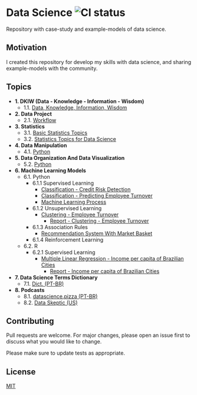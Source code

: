 # Data Science ![CI status](https://img.shields.io/badge/build-passing-brightgreen.svg)

Repository with case-study and example-models of data science.

## Motivation

I created this repository for develop my skills with data science, and sharing example-models with the community.

## Topics

<!-- toc -->
- **1. DKIW (Data - Knowledge - Information - Wisdom)**
	- 1.1. [Data, Knowledge, Information, Wisdom](https://github.com/daniellj/DataScience/blob/master/DataKnowledgeInformationWisdom/DataKnowledgeInformationWisdom.md)
- **2. Data Project**
	- 2.1. [Workflow](https://github.com/daniellj/DataScience/blob/master/DataProjectWorkflow/DataProjectWorkflow.md)
- **3. Statistics**
	- 3.1. [Basic Statistics Topics](https://github.com/daniellj/DataScience/blob/master/Statistics/BasicStatisticsTopics.md)
	- 3.2. [Statistics Topics for Data Science](https://github.com/daniellj/DataScience/blob/master/Statistics/StatisticsTopicsforDataScience.md)
- **4. Data Manipulation**
	- 4.1. [Python](https://github.com/daniellj/DataScience/tree/master/DataManipulation/Python)
- **5. Data Organization And Data Visualization**
	- 5.2. [Python](https://github.com/daniellj/DataScience/tree/master/DataOrganizationAndDataVisualization/Python)
- **6. Machine Learning Models**
	- 6.1. Python
		- 6.1.1 Supervised Learning
			- [Classification - Credit Risk Detection](https://github.com/daniellj/DataScience/blob/master/MachineLearning/Python/SupervisedLearning/Case-DeteccaoFraudeAvaliacaoCredito.ipynb)
			- [Classification - Predicting Employee Turnover](https://github.com/daniellj/DataScience/blob/master/MachineLearning/Python/SupervisedLearning/PredictingEmployeeTurnover.ipynb)
			- [Machine Learning Process](https://github.com/daniellj/DataScience/blob/master/MachineLearning/Python/SupervisedLearning/MachineLearningProcess.ipynb)
		- 6.1.2 Unsupervised Learning
			- [Clustering - Employee Turnover](https://github.com/daniellj/DataScience/blob/master/MachineLearning/Python/UnsupervisedLearning/ClusteringEmployeeTurnover.ipynb)
				- [Report - Clustering - Employee Turnover](https://github.com/daniellj/DataScience/blob/master/MachineLearning/Python/UnsupervisedLearning/Report-Clustering-EmployeeTurnover.pdf)
		- 6.1.3 Association Rules
			- [Recommendation System With Market Basket](https://github.com/daniellj/DataScience/blob/master/MachineLearning/Python/RecommendationSystem/RecommendationSystemWithMarketBasket.ipynb)
		- 6.1.4 Reinforcement Learning
	- 6.2. R
		- 6.2.1 Supervised Learning
			- [Multiple Linear Regression - Income per capita of Brazilian Cities](https://github.com/daniellj/DataScience/blob/master/MachineLearning/R/SupervisedLearning/Estudo_RendaPerCaptaMunicipal-BR.R)
				- [Report - Income per capita of Brazilian Cities](https://github.com/daniellj/DataScience/blob/master/MachineLearning/R/SupervisedLearning/Estudo_RendaPerCaptaMunicipal-BR.pdf)
- **7. Data Science Terms Dictionary**
	- 7.1. [Dict. (PT-BR)](https://github.com/leportella/datascience-pizza/blob/master/dicionario.md)
- **8. Podcasts**
	- 8.1. [datascience.pizza (PT-BR)](http://podcast.datascience.pizza/)
	- 8.2. [Data Skeptic (US)](https://dataskeptic.com/podcast)

## Contributing
Pull requests are welcome. For major changes, please open an issue first to discuss what you would like to change.

Please make sure to update tests as appropriate.

## License
[MIT](https://choosealicense.com/licenses/mit/)
